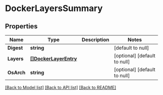 # DockerLayersSummary

## Properties
Name | Type | Description | Notes
------------ | ------------- | ------------- | -------------
**Digest** | **string** |  | [default to null]
**Layers** | [**[]DockerLayerEntry**](DockerLayerEntry.md) |  | [optional] [default to null]
**OsArch** | **string** |  | [optional] [default to null]

[[Back to Model list]](../README.md#documentation-for-models) [[Back to API list]](../README.md#documentation-for-api-endpoints) [[Back to README]](../README.md)

